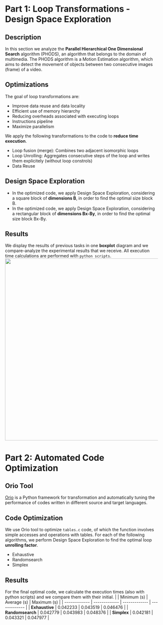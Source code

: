 # Part 1: Loop Transformations - Design Space Exploration

## Description
In this section we analyze the **Parallel Hierarchical One Dimensional Search** algorithm (PHODS), an algorithm that belongs to the domain of multimedia. The PHODS algorithm is a Motion Estimation algorithm, which aims to detect the movement of objects between two consecutive images (frame) of a video.

## Optimizations
The goal of loop transformations are:
* Improve data reuse and data locality
* Efficient use of memory hierarchy
* Reducing overheads associated with executing loops
* Instructions pipeline
* Maximize parallelism

We apply the following transformations to the code to **reduce time execution**.
* Loop fusion (merge): Combines two adjacent isomorphic loops
* Loop Unrolling: Aggregates consecutive steps of the loop and writes them explicitely (without loop constrols)
* Data Reuse

## Design Space Exploration
* In the optimized code, we apply Design Space Exploration, considering a square block of **dimensions Β**, in order to find the optimal size block B.
* In the optimized code, we apply Design Space Exploration, considering a rectangular block of **dimensions Βx-By**, in order to find the optimal size block Bx-By.

## Results
We display the results of previous tasks in one **boxplot** diagram and we compare-analyze the experimental results that we receive. All execution time calculations are performed with `python scripts`.<br>
<img src="https://user-images.githubusercontent.com/50949470/111881616-eb9fb700-89b9-11eb-82d4-efa9826b588b.png" width="600" height=auto>

# Part 2: Automated Code Optimization
## Orio Tool
[Orio](https://brnorris03.github.io/Orio/) is a Python framework for transformation and automatically tuning the performance of codes written in different source and target languages.

## Code Optimization
We use Orio tool to optimize `tables.c` code, of which the function involves simple accesses and operations with tables. For each of the following algorithms, we perform Design Space Exploration to find the optimal loop **unrolling factor**.
* Exhaustive
* Randomsearch
* Simplex

## Results
For the final optimal code, we calculate the execution times (also with python scripts) and we compare them with their initial.
|  | Minimum (s) | Average (s) | Maximum (s) | 
| ------------- | ------------- | ------------- | ------------- |
| **Exhaustive**  |  0.042233  |  0.043519  | 0.046476  |
| **Randomsearch**  |  0.042779  |  0.043983  | 0.048376  |
| **Simplex**  | 0.042181  | 0.043321  | 0.047977  |


